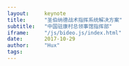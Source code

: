 ```yaml
---
layout:     keynote
title:      "圣伯纳德战术指挥系统解决方案"
subtitle:   "中国驻康村总领事馆指挥部"
iframe:     "/js/bideo.js/index.html"
date:       2017-10-29
author:     "Hux"
tags:
---
```

